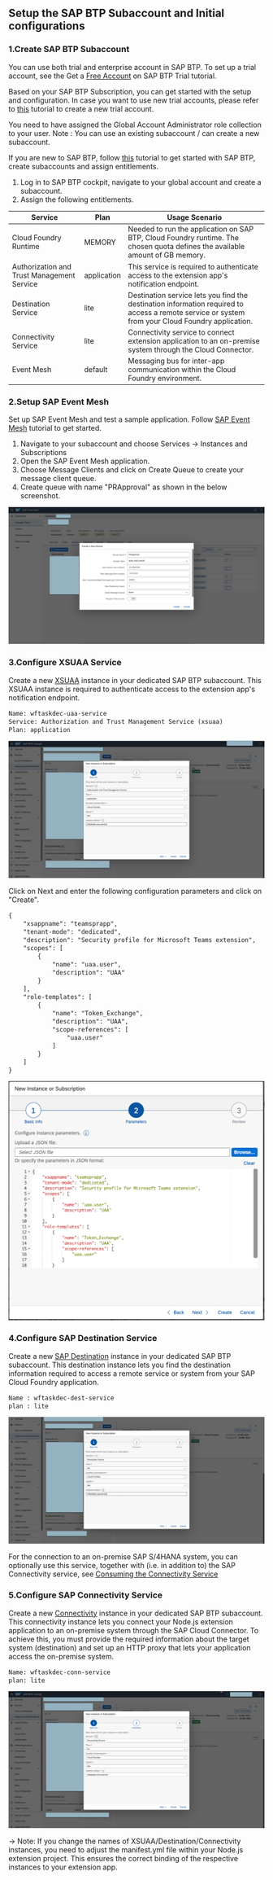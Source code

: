 ## Setup the SAP BTP Subaccount and Initial configurations


### 1.Create SAP BTP Subaccount

You can use both trial and enterprise account in SAP BTP. To set up a trial account, see the Get a [Free Account](https://developers.sap.com/tutorials/hcp-create-trial-account.html) on SAP BTP Trial tutorial.

Based on your SAP BTP Subscription, you can get started with the setup and configuration. In case you want to use new trial accounts, please refer to [this](https://developers.sap.com/tutorials/hcp-create-trial-account.html) tutorial to create a new trial account.

You need to have assigned the Global Account Administrator role collection to your user.
Note : You can use an existing subaccount / can create a new subaccount.

If you are new to SAP BTP, follow [this](https://developers.sap.com/group.scp-1-get-ready.html) tutorial to get started with SAP BTP, create subaccounts and assign entitlements.

1. Log in to SAP BTP cockpit, navigate to your global account and create a subaccount.
2. Assign the following entitlements.

Service | Plan | Usage Scenario |
--- | --- | --- |
Cloud Foundry Runtime | MEMORY | Needed to run the application on SAP BTP, Cloud Foundry runtime. The chosen quota defines the available amount of GB memory.|
Authorization and Trust Management Service | application | This service is required to authenticate access to the extension app's notification endpoint.|
Destination Service | lite | Destination service lets you find the destination information required to access a remote service or system from your Cloud Foundry application.|
Connectivity Service | lite | Connectivity service to connect extension application to an on-premise system through the Cloud Connector.|
Event Mesh | default | Messaging bus for inter-app communication within the Cloud Foundry environment.|

### 2.Setup SAP Event Mesh
Set up SAP Event Mesh and test a sample application. Follow [SAP Event Mesh](https://developers.sap.com/group.cp-enterprisemessaging-get-started.html) tutorial to get started.
1. Navigate to your subaccount and choose Services -> Instances and Subscriptions
2. Open the SAP Event Mesh application. 
3. Choose Message Clients and click on Create Queue to create your message client queue.
4. Create queue with name "PRApproval" as shown in the below screenshot.

![plot](./images/em-create-queue.png)


 
### 3.Configure XSUAA Service
Create a new  [XSUAA]([https://help.sap.com/docs/CP_AUTHORIZ_TRUST_MNG) instance in your dedicated SAP BTP subaccount. This XSUAA instance is required to authenticate access to the extension app's notification endpoint.
```
Name: wftaskdec-uaa-service
Service: Authorization and Trust Management Service (xsuaa)
Plan: application
```
![plot](./images/btp-uaa-service.png)

Click on Next and enter the following configuration parameters and click on "Create".

    {
        "xsappname": "teamsprapp",
        "tenant-mode": "dedicated",
        "description": "Security profile for Microsoft Teams extension",
        "scopes": [
            {
                "name": "uaa.user",
                "description": "UAA"
            }
        ],
        "role-templates": [
            {
                "name": "Token_Exchange",
                "description": "UAA",
                "scope-references": [
                    "uaa.user"
                ]
            }
        ]
    }

![plot](./images/btp-uaa-config.png)

### 4.Configure SAP Destination Service
Create a new [SAP Destination](https://help.sap.com/docs/CP_CONNECTIVITY) instance in your dedicated SAP BTP subaccount. This destination instance lets you find the destination information required to access a remote service or system from your SAP Cloud Foundry application.

```
Name : wftaskdec-dest-service
plan : lite
```

![plot](./images/btp-dest-instance.png)

For the connection to an on-premise SAP S/4HANA system, you can optionally use this service, together with (i.e. in addition to) the SAP Connectivity service, see [Consuming the Connectivity Service](https://help.sap.com/docs/CP_CONNECTIVITY/cca91383641e40ffbe03bdc78f00f681/313b215066a8400db461b311e01bd99b.html?locale=en-US)


### 5.Configure SAP Connectivity Service
Create a new [Connectivity](https://help.sap.com/docs/CP_CONNECTIVITY) instance in your dedicated SAP BTP subaccount. This connectivity instance lets you connect your Node.js extension application to an on-premise system through the SAP Cloud Connector. To achieve this, you must provide the required information about the target system (destination) and set up an HTTP proxy that lets your application access the on-premise system.

```
Name: wftaskdec-conn-service
plan: lite
```
![plot](./images/btp-conn-instance.png)

-> Note: If you change the names of XSUAA/Destination/Connectivity instances, you need to adjust the manifest.yml file within your Node.js extension project. This ensures the correct binding of the respective instances to your extension app. 
